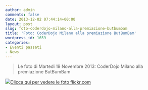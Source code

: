 ```yaml
---
author: admin
comments: false
date: 2013-12-02 07:44:14+00:00
layout: post
slug: foto-coderdojo-milano-alla-premiazione-butbumbam
title: 'Foto: CoderDojo Milano alla premiazione ButBumBam'
wordpress_id: 1659
categories:
- Eventi passati
- News
---
```


<blockquote>Le foto di Martedi 19 Novembre 2013: CoderDojo Milano alla premiazione ButBumBam</blockquote>




[![](//coderdojomilano.it/wp-content/uploads/2013/12/bitbumbam.jpg)Clicca qui per vedere le foto flickr.com](//www.flickr.com/photos/98942956@N02/sets/72157638012035863/)
